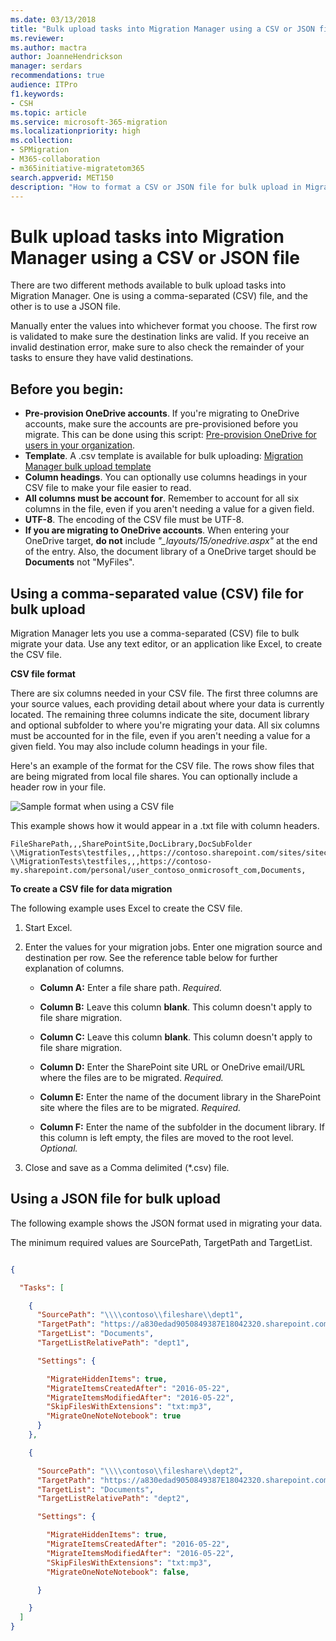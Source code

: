 ```yaml
---
ms.date: 03/13/2018
title: "Bulk upload tasks into Migration Manager using a CSV or JSON file"
ms.reviewer: 
ms.author: mactra
author: JoanneHendrickson
manager: serdars
recommendations: true
audience: ITPro
f1.keywords:
- CSH
ms.topic: article
ms.service: microsoft-365-migration
ms.localizationpriority: high
ms.collection: 
- SPMigration
- M365-collaboration
- m365initiative-migratetom365
search.appverid: MET150
description: "How to format a CSV or JSON file for bulk upload in Migration Manager."
---
```


# Bulk upload tasks into Migration Manager using a CSV or JSON file 

There are two different methods available to bulk upload tasks into Migration Manager.  One is using a comma-separated (CSV) file, and the other is to use a JSON file.  

Manually enter the values into whichever format you choose. The first row is validated to make sure the destination links are valid. If you receive an invalid destination error, make sure to also check the remainder of your tasks to ensure they have valid destinations. 

## Before you begin:

- **Pre-provision OneDrive accounts**.  If you're migrating to OneDrive accounts, make sure the accounts are pre-provisioned before you migrate. This can be done using this script: [Pre-provision OneDrive for users in your organization](/onedrive/pre-provision-accounts).
- **Template**.  A .csv template is available for bulk uploading:  [Migration Manager bulk upload template](https://download.microsoft.com/download/b/1/9/b1925e76-010c-4db5-aa44-64055f8f3efe/mm-example_csv_bulk_upload.csv)
- **Column headings**.  You can optionally use columns headings in your CSV file to make your file easier to read.
- **All columns must be account for**.  Remember to account for all six columns in the file, even if you aren't needing a value for a given field. 
- **UTF-8**.  The encoding of the CSV file must be UTF-8.
- **If you are migrating to OneDrive accounts**. When entering your OneDrive target, **do not** include *"_layouts/15/onedrive.aspx"* at the end of the entry.  Also, the document library of a OneDrive target should be **Documents** not "MyFiles".



## Using a comma-separated value (CSV) file for bulk upload


Migration Manager lets you use a comma-separated (CSV) file to bulk migrate your data. Use any text editor, or an application like Excel, to create the CSV file.
  
 **CSV file format**
  
There are six columns needed in your CSV file.  The first three columns are your source values, each providing detail about where your data is currently located. The remaining three columns indicate the site, document library and optional subfolder to where you're migrating your data. All six columns must be accounted for in the file, even if you aren't needing a value for a given field. You may also include column headings in your file.

Here's an example of the format for the CSV file. The rows show files that are being migrated from local file shares.  You can optionally include a header row in your file.


![Sample format when using a CSV file](media/mm-sample-csv.png)
  
This example shows how it would appear in a .txt file with column headers.
  
```console
FileSharePath,,,SharePointSite,DocLibrary,DocSubFolder
\\MigrationTests\testfiles,,,https://contoso.sharepoint.com/sites/sitecollection,Documents,SubFolderName
\\MigrationTests\testfiles,,,https://contoso-my.sharepoint.com/personal/user_contoso_onmicrosoft_com,Documents,
```


  
 **To create a CSV file for data migration**
  
The following example uses Excel to create the CSV file.
  
1. Start Excel.
    
2. Enter the values for your migration jobs. Enter one migration source and destination per row. See the reference table below for further explanation of columns.
    
   - **Column A:** Enter a file share path.  *Required.* 
    
   - **Column B:** Leave this column **blank**. This column doesn't apply to file share migration. 
    
   - **Column C:** Leave this column **blank**. This column doesn't apply to file share migration. 
    
   - **Column D:** Enter the SharePoint site URL or OneDrive email/URL where the files are to be migrated.  *Required.* 
    
   - **Column E:** Enter the name of the document library in the SharePoint site where the files are to be migrated.  *Required.* 
    
   - **Column F:** Enter the name of the subfolder in the document library. If this column is left empty, the files are moved to the root level.  *Optional.* 
    
3. Close and save as a Comma delimited (\*.csv) file.
    

## Using a JSON file for bulk upload



The following example shows the JSON format used in migrating your data.

The minimum required values are SourcePath, TargetPath and TargetList.  

```json

{

  "Tasks": [

    {
      "SourcePath": "\\\\contoso\\fileshare\\dept1",
      "TargetPath": "https://a830edad9050849387E18042320.sharepoint.com",
      "TargetList": "Documents",
      "TargetListRelativePath": "dept1",

      "Settings": {

        "MigrateHiddenItems": true,
        "MigrateItemsCreatedAfter": "2016-05-22",
        "MigrateItemsModifiedAfter": "2016-05-22",
        "SkipFilesWithExtensions": "txt:mp3",
        "MigrateOneNoteNotebook": true
      }
    },

    {

      "SourcePath": "\\\\contoso\\fileshare\\dept2",
      "TargetPath": "https://a830edad9050849387E18042320.sharepoint.com",
      "TargetList": "Documents",
      "TargetListRelativePath": "dept2",

      "Settings": {

        "MigrateHiddenItems": true,
        "MigrateItemsCreatedAfter": "2016-05-22",
        "MigrateItemsModifiedAfter": "2016-05-22",
        "SkipFilesWithExtensions": "txt:mp3",
        "MigrateOneNoteNotebook": false,

      }

    }
  ]
}
 
```
